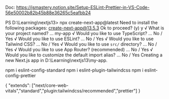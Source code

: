 Doc: https://jsmastery.notion.site/Setup-ESLint-Prettier-in-VS-Code-56e50002b82b45b88e36265c5eafbb24

PS D:\Learning\nextjs13> npx create-next-app@latest
Need to install the following packages:
create-next-app@13.5.3
Ok to proceed? (y) y
√ What is your project named? ... my-app
√ Would you like to use TypeScript? ... No / Yes
√ Would you like to use ESLint? ... No / Yes
√ Would you like to use Tailwind CSS? ... No / Yes
√ Would you like to use `src/` directory? ... No / Yes
√ Would you like to use App Router? (recommended) ... No / Yes
√ Would you like to customize the default import alias? ... No / Yes
Creating a new Next.js app in D:\Learning\nextjs13\my-app.

npm i eslint-config-standard
npm i eslint-plugin-tailwindcss
npm i eslint-config-prettier

{
  "extends": ["next/core-web-vitals","standard","plugin:tailwindcss/recommended","prettier"]
}